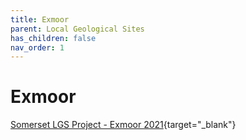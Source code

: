 ```yaml
---
title: Exmoor
parent: Local Geological Sites
has_children: false
nav_order: 1
---
```


# Exmoor

[Somerset LGS Project - Exmoor 2021](http://www.somerc.com/wp-content/uploads/2021/05/Somerset-LGS-Project-final-report-for-Exmoor-area-May-2021.pdf){target="_blank"}

